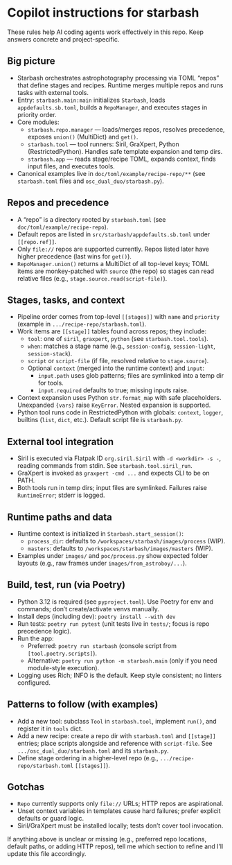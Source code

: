 # Copilot instructions for starbash

These rules help AI coding agents work effectively in this repo. Keep answers concrete and project-specific.

## Big picture
- Starbash orchestrates astrophotography processing via TOML “repos” that define stages and recipes. Runtime merges multiple repos and runs tasks with external tools.
- Entry: `starbash.main:main` initializes `Starbash`, loads `appdefaults.sb.toml`, builds a `RepoManager`, and executes stages in priority order.
- Core modules:
  - `starbash.repo.manager` — loads/merges repos, resolves precedence, exposes `union()` (MultiDict) and `get()`.
  - `starbash.tool` — tool runners: Siril, GraXpert, Python (RestrictedPython). Handles safe template expansion and temp dirs.
  - `starbash.app` — reads stage/recipe TOML, expands context, finds input files, and executes tools.
- Canonical examples live in `doc/toml/example/recipe-repo/**` (see `starbash.toml` files and `osc_dual_duo/starbash.py`).

## Repos and precedence
- A “repo” is a directory rooted by `starbash.toml` (see `doc/toml/example/recipe-repo`).
- Default repos are listed in `src/starbash/appdefaults.sb.toml` under `[[repo.ref]]`.
- Only `file://` repos are supported currently. Repos listed later have higher precedence (last wins for `get()`).
- `RepoManager.union()` returns a MultiDict of all top-level keys; TOML items are monkey-patched with `source` (the repo) so stages can read relative files (e.g., `stage.source.read(script-file)`).

## Stages, tasks, and context
- Pipeline order comes from top-level `[[stages]]` with `name` and `priority` (example in `.../recipe-repo/starbash.toml`).
- Work items are `[[stage]]` tables found across repos; they include:
  - `tool`: one of `siril`, `graxpert`, `python` (see `starbash.tool.tools`).
  - `when`: matches a stage name (e.g., `session-config`, `session-light`, `session-stack`).
  - `script` or `script-file` (if file, resolved relative to `stage.source`).
  - Optional `context` (merged into the runtime context) and `input`:
    - `input.path` uses glob patterns; files are symlinked into a temp dir for tools.
    - `input.required` defaults to true; missing inputs raise.
- Context expansion uses Python `str.format_map` with safe placeholders. Unexpanded `{vars}` raise `KeyError`. Nested expansion is supported.
- Python tool runs code in RestrictedPython with globals: `context`, `logger`, builtins (`list`, `dict`, etc.). Default script file is `starbash.py`.

## External tool integration
- Siril is executed via Flatpak ID `org.siril.Siril` with `-d <workdir> -s -`, reading commands from stdin. See `starbash.tool.siril_run`.
- GraXpert is invoked as `graxpert -cmd ...` and expects CLI to be on PATH.
- Both tools run in temp dirs; input files are symlinked. Failures raise `RuntimeError`; stderr is logged.

## Runtime paths and data
- Runtime context is initialized in `Starbash.start_session()`:
  - `process_dir`: defaults to `/workspaces/starbash/images/process` (WIP).
  - `masters`: defaults to `/workspaces/starbash/images/masters` (WIP).
- Examples under `images/` and `poc/process.py` show expected folder layouts (e.g., raw frames under `images/from_astroboy/...`).

## Build, test, run (via Poetry)
- Python 3.12 is required (see `pyproject.toml`). Use Poetry for env and commands; don’t create/activate venvs manually.
- Install deps (including dev): `poetry install --with dev`
- Run tests: `poetry run pytest` (unit tests live in `tests/`; focus is repo precedence logic).
- Run the app:
  - Preferred: `poetry run starbash` (console script from `[tool.poetry.scripts]`).
  - Alternative: `poetry run python -m starbash.main` (only if you need module-style execution).
- Logging uses Rich; INFO is the default. Keep style consistent; no linters configured.

## Patterns to follow (with examples)
- Add a new tool: subclass `Tool` in `starbash.tool`, implement `run()`, and register it in `tools` dict.
- Add a new recipe: create a repo dir with `starbash.toml` and `[[stage]]` entries; place scripts alongside and reference with `script-file`. See `.../osc_dual_duo/starbash.toml` and its `starbash.py`.
- Define stage ordering in a higher-level repo (e.g., `.../recipe-repo/starbash.toml` `[[stages]]`).

## Gotchas
- `Repo` currently supports only `file://` URLs; HTTP repos are aspirational.
- Unset context variables in templates cause hard failures; prefer explicit defaults or guard logic.
- Siril/GraXpert must be installed locally; tests don’t cover tool invocation.

If anything above is unclear or missing (e.g., preferred repo locations, default paths, or adding HTTP repos), tell me which section to refine and I’ll update this file accordingly.